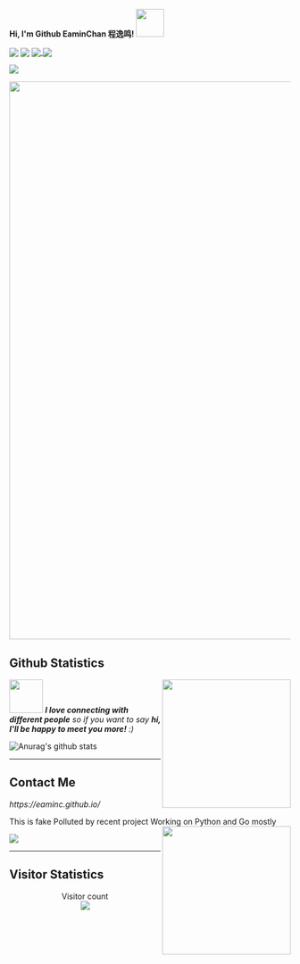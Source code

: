 <strong> Hi, I'm Github EaminChan 程逸鸣! <img src="https://media.giphy.com/media/mGcNjsfWAjY5AEZNw6/giphy.gif" width="50"></strong>
<p align="left">
  <img align="center" src="https://img.shields.io/github/stars/EaminC?style=flat&logoColor=%23bc266e&labelColor=rgb(89, 89, 89)&color=%2391ed72" />
  <img align="center" src="https://img.shields.io/github/followers/EaminC?style=flat&logoColor=%23bc266e&labelColor=rgb(89, 89, 89)&color=%2391ed72" />
  <a href="https://wakatime.com/@a6ed95d8-6b44-45ab-bd18-8bf5da334f6a">
    <img align="center" src="https://wakatime.com/badge/user/a6ed95d8-6b44-45ab-bd18-8bf5da334f6a.svg?style=flat" />
  </a>
  <a href="https://eaminc.github.io/" target="_blank">
    <img align="center" src="https://img.shields.io/badge/github-me-%2303fabd?style=flat" />
  </a>
</p>
 

<p align="left">  
<picture>
    <source media="(prefers-color-scheme: dark)" srcset="https://github-readme-streak-stats.herokuapp.com/?user=EaminC&theme=dark&hide_border=true" />
    <source media="(prefers-color-scheme: light)" srcset="https://github-readme-streak-stats.herokuapp.com/?user=EaminC&theme=light&hide_border=true" />
    <img src="https://github-readme-streak-stats.herokuapp.com/?user=EaminC&theme=default&hide_border=true" />
</picture>
</p>  
<p align="left">  
  <div ><img  src="https://github-profile-trophy.vercel.app/?username=EaminC&theme=gruvbox&row=1&column=5&no-frame=true&no-bg=true" width="1000" /><br/></div>
</p>  


## Github Statistics

<img align='right' src="https://media1.giphy.com/media/v1.Y2lkPTc5MGI3NjExN3A2MDBzbmUzeXVyNXE4YjQ5cndvbTR4OGdqOTV5cGYzNm83a3o4ayZlcD12MV9pbnRlcm5hbF9naWZfYnlfaWQmY3Q9Zw/tHIRLHtNwxpjIFqPdV/giphy.gif" width="230">

<img src="https://media4.giphy.com/media/v1.Y2lkPTc5MGI3NjExc3Y0ZWh1MWN5bXlobHAwNmdnd2Z4dnloeXg0cm8xMmNjdWoxbDF3OSZlcD12MV9pbnRlcm5hbF9naWZfYnlfaWQmY3Q9Zw/TLNdyfKtSsasM/giphy.gif" width="60"> <em><b>I love connecting with different people</b> so if you want to say <b>hi, I'll be happy to meet you more!</b> :)</em>


![Anurag's github stats](https://github-readme-stats.vercel.app/api?username=EaminC&show_icons=true&theme=cobalt&count_private=true)

---

## Contact Me


<p><em>https://eaminc.github.io/</em></p>

This is fake
Polluted by recent project
Working on Python and Go mostly
<img align='right' src="https://media2.giphy.com/media/v1.Y2lkPTc5MGI3NjExeHJlNnQ2MHdidm13OTVjODNxampjdzE2dDk5b3RvdDA2djB5OTFodyZlcD12MV9pbnRlcm5hbF9naWZfYnlfaWQmY3Q9Zw/Vuw9m5wXviFIQ/giphy.gif" width="230">


<p align="left">  
  <img src="https://github-readme-stats.vercel.app/api/top-langs/?username=EaminC&locale=ja&line_height=33&theme=dracula&langs_count=20&layout=donut-vertical"/>  
</p>  


---

## Visitor Statistics


<p align="center"> 
  Visitor count<br>
  <img src="https://profile-counter.glitch.me/EaminC/count.svg" />
</p>


